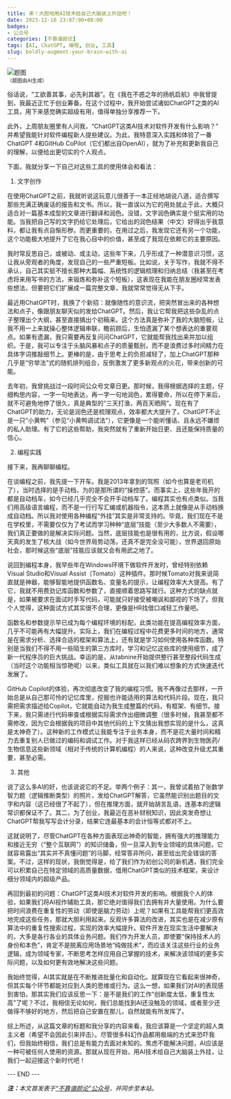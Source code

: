 ```yaml
---
title: 来！大胆地用AI技术给自己大脑装上外挂吧！
date: 2023-12-18 23:07:00+08:00
badges:
- 公众号
categories: [不靠谱颜论]
tags: [AI, ChatGPT, 编程, 创业, 工具]
slug: boldly-augment-your-brain-with-ai
---
```


<div class="p-3 text-center">
  <img class="img-fluid" src="/images/2023/1218/01.png" alt="题图" style="max-width:640px">
  <div><small>（题图由AI生成）</small></div>
</div>

俗话说，“工欲善其事，必先利其器”。在《我在不惑之年的扬帆启航》中我曾提到，我最近正忙于创业筹备。在这个过程中，我开始尝试诸如ChatGPT之类的AI工具，用下来感觉确实超级有用，值得单独分享推荐一下。

此外，上周朋友圈里有人问我，“ChatGPT这类AI技术对软件开发有什么影响？” 并希望我能针对软件编程新人提些建议。为此，我特意深入实践和体验了一番ChatGPT 4和GitHub CoPilot（它们都出自OpenAI），就为了补充和更新我自己的理解，以便给出更切实的个人观点。

下面，我就分享一下自己对这些工具的使用体会和看法：

1. 文字创作

在使用ChatGPT之前，我就听说这玩意儿很善于一本正经地胡说八道，适合撰写那些充满正确废话的报告和文书。所以，我一直误以为它的用处就止于此，大概只适合对一篇基本成型的文章进行翻译和润色。没错，文字润色确实是个挺实用的功能。当我把自己写的文字扔给它处理后，它给出的润色结果（中文）好得出乎我意料，都让我有点自惭形秽。而更重要的，在用过之后，我发现它还有另一个功能，这个功能极大地提升了它在我心目中的价值，甚至成了我现在依赖它的主要原因。

我时常反思自己，或被动、或主动，这些年下来，几乎形成了一种潜意识习惯，这让我从旁观者的角度，发现自己的一些严重短板。比如说，关于写作，我就不得不承认，自己其实挺不擅长那种大篇幅、系统性的逻辑梳理和归纳总结（我甚至在考虑将来用写书的方法，来锻炼和弥补这个短板），这表现在我能在朋友圈经常发表些想法，但要把它们扩展成一篇完整文章，我就常常觉得无从下手。

最近用ChatGPT时，我换了个新招：就像随性的意识流，把突然冒出来的各种想法和点子，像跟朋友聊天似的发给ChatGPT。然后，我让它帮我把这些杂乱的点子整理出个大纲，甚至直接搞出个初稿来。这个方法真是弥补了我的大脑短板，让我不用一上来就操心整体逻辑串联，瞻前顾后，生怕遗漏了某个想表达的重要观点。如果有遗漏，我只需要再反复问问ChatGPT，它就能帮我找出来并加以组织。于是，我可以专注于头脑风暴和点子的质量甄别，而不是浪费过多时间精力在具体字词推敲细节上。更棒的是，由于思考上的负担减轻了，加上ChatGPT那种几乎是“穷举法”式的随机排列组合，反倒激发了更多新观点的火花，带来创新的可能。

去年初，我曾挑战过一段时间公众号文章日更。那时候，我得根据选择的主题，仔细构思内容，一字一句地表达，再一字一句地润色，累得要命，所以在停下来后，就不可避免地停了很久，真是典型的“三天打渔，两百天晒网”。现在有了ChatGPT的助力，无论是润色还是梳理观点，效率都大大提升了。ChatGPT不止是一只“小黄鸭”（参见“小黄鸭调试法”），它更像是一个能听懂话、且永远不嫌烦的私人助理。有了它的这些帮助，我突然就有了重新开始日更、且还能保持质量的信心。

2. 编程实践

接下来，我再聊聊编程。

在谈编程之前，我先提一下开车。我是2013年拿到的驾照（如今也算是老司机了），当时选择的是手动档，为的是那所谓的“操控感”。而事实上，这些年我开的都是自动档车，如今已经几乎完全不会开手动档车了。编程其实也有点类似。当我们用高级语言编程，而不是一行行写汇编或机器指令，这本质上就像是从手动档换成自动档。所以我对使用各种编程“外挂”其实是非常支持的。毕竟，我们现在不是在学校里，不需要仅仅为了考试而学习种种“底层”技能（至少大多数人不需要），我们真正要做的是解决实际问题。当然，底层技能也是很有用的，比方说，假设哪天真的发生了核大战（如今世界局势动荡，还真不是完全没可能），世界退回原始社会，那时候这些“底层”技能应该就又会有用武之地了。

说回到编程本身，我早些年在Windows环境下做软件开发时，曾经特别依赖Visual Studio和Visual Assist（Tomato）这种插件。那时候Tomato对我来说简直就是神器，能够智能地提供函数名、变量名的提示，让编程效率大大提高。有了它，我就不用费劲记库函数和参数了，直接顺着思路写就行。这种方式的缺点就是，如果被要求在面试时手写代码，可能就只好接受被嘲讽和鄙视的下场了。但我个人觉得，这种面试方式其实很不合理，更像是HR找借口减轻工作量吧。

函数名和参数提示早已成为每个编程环境的标配，此类功能在提高编程效率方面，几乎不可能再有大幅提升。实际上，我们在编程过程中花费更多时间的地方，通常是在需求分析、选择合适的框架和算法上，还有就是学习如何使用各种库函数。特别是当我们不得不用一些陌生的第三方库时，学习和记忆这些库的使用细节，成了新一代程序员的巨大挑战。幸运的是，从tabnine开始提供整行甚至整段代码生成（当时这个功能相当惊艳呢）以来，类似工具就在以我们难以想象的方式快速迭代发展了。

GitHub Copilot的体验，再次彻底改变了我的编程习惯。我不再像过去那样，一开始总是从自己那可怜的记忆库里，挖掘也许能适用的算法和代码片段。现在，我只需把需求描述给Copilot，它就能自动为我生成整篇的代码，有框架、有细节。接下来，我只需进行代码审查或根据实际需求作出细微调整（很多时候，我甚至都不需修改，因为它会根据我的项目中其他代码的上下文猜出我想实现的是什么，这真是太神奇了）。这种新的工作模式让我能专注于业务本身，而不是花大量时间和精力去重复别人已做过的编码和调试工作。对于我这样已经从码农跨界到生物医药/生物信息这些新领域（相对于传统的计算机编程）的人来说，这种改变升级尤其重要，甚至必需。

3. 其他

说了这么多AI的好，也该说说它的不足。举两个例子：其一，我曾试着拍了张数学智力题（逻辑推断类型）的照片，发给ChatGPT解答，它虽然能识别出题目的文字和内容（这已经很了不起了），但在推理方面，就开始胡言乱语，连基本的逻辑常识都保证不了。其二，为了创业，我最近在恶补财税知识，因此突发奇想让ChatGPT帮我写写会计分录，结果它连最基本的会计恒等式都对不上。

这就说明了，尽管ChatGPT在各种方面表现出神奇的智能，拥有强大的推理能力和接近无穷（“整个互联网”）的知识储备，但一旦深入到专业领域的具体问题，它就容易露出“其实并不真懂问题”的马脚，经常答非所问，甚至给出完全错误的答案。不过，这样的现状，我倒觉得是，给了我们作为初创公司的新机遇，我们完全可以积累自己在特定领域的高质量数据，借用ChatGPT类似的技术框架，来设计细分领域内的超级产品。

再回到最初的问题：ChatGPT这类AI技术对软件开发的影响。根据我个人的体验，如果我们将AI视作辅助工具，那它绝对值得我们去拥有并大量使用。为什么要把时间浪费在重复性的劳动（即使是脑力劳动）上呢？如果有工具能帮我们更高效地完成这些任务，那就大胆利用起来。反观许多算法的改进，其实也是在减少原有算法中的重复性搜索过程，实现的效率大幅提升。软件开发在现实生活中要解决的，大多是各行各业的具体业务问题。我们作为开发人员，即使要“保持技术人的身份和本色”，肯定不是脱离应用场景地“纯做技术”，而应该关注这些行业的业务逻辑，成为领域专家，不断思考怎样应用自己掌握的技术，来解决该领域的更多实际问题，以及如何更有效地解决这些问题。

我始终觉得，AI其实就是在不断推进批量化和自动化。就算现在它看起来很神奇，但其实每个环节都能对应到人类的思维或行为。这么一想，如果我们对AI的表现感到害怕，那其实我们应该反思一下：是不是我们的工作“创新度太低，重复性太高”了呢？不过，我相信无论如何，我们总能找到AI还没触及的领域，或者至少还做得不够好的地方，然后把自己安置在那儿，自然就能有所发挥了。

综上所述，从这篇文章的标题和我分享的内容来看，我应该算是一个坚定的超人类主义者（希望不会因此引来抨击）。尽管很多科幻作品都用极端的方式来恐吓我们，但我始终相信，我们总是有能力去面对未知的。焦虑不能解决问题，AI应该是一种可被任何人使用的资源。那就从现在开始，用AI技术给自己大脑装上外挂，让我们一起迎接这个新时代吧！

<div class="p-5 text-center">--- END ---</div>

<i><b>注：</b>本文首发表于[“不靠谱颜论”公众号](https://mp.weixin.qq.com/s/Tq-Lh5qEcT8IiEA1KFevQQ)，并同步至本站。</i>
